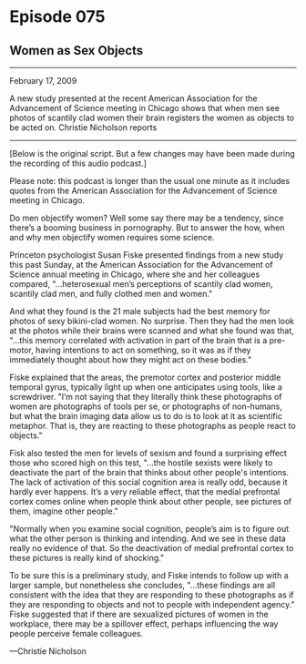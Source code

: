 # Episode 075

## Women as Sex Objects

---

February 17, 2009

A new study presented at the recent American Association for the Advancement of Science meeting in Chicago shows that when men see photos of scantily clad women their brain registers the women as objects to be acted on. Christie Nicholson reports

---

[Below is the original script. But a few changes may have been made during the recording of this audio podcast.]

Please note: this podcast is longer than the usual one minute as it includes quotes from the American Association for the Advancement of Science meeting in Chicago.

Do men objectify women? Well some say there may be a tendency, since there’s a booming business in pornography. But to answer the how, when and why men objectify women requires some science.

Princeton psychologist Susan Fiske presented findings from a new study this past Sunday, at the American Association for the Advancement of Science annual meeting in Chicago, where she and her colleagues compared, "...heterosexual men’s perceptions of scantily clad women, scantily clad men, and fully clothed men and women."

And what they found is the 21 male subjects had the best memory for photos of sexy bikini-clad women. No surprise. Then they had the men look at the photos while their brains were scanned and what she found was that, "...this memory correlated with activation in part of the brain that is a pre-motor, having intentions to act on something, so it was as if they immediately thought about how they might act on these bodies."

Fiske explained that the areas, the premotor cortex and posterior middle temporal gyrus, typically light up when one anticipates using tools, like a screwdriver. "I’m not saying that they literally think these photographs of women are photographs of tools per se, or photographs of non-humans, but what the brain imaging data allow us to do is to look at it as scientific metaphor. That is, they are reacting to these photographs as people react to objects."

Fisk also tested the men for levels of sexism and found a surprising effect those who scored high on this test, "...the hostile sexists were likely to deactivate the part of the brain that thinks about other people's intentions. The lack of activation of this social cognition area is really odd, because it hardly ever happens. It’s a very reliable effect, that the medial prefrontal cortex comes online when people think about other people, see pictures of them, imagine other people."

"Normally when you examine social cognition, people’s aim is to figure out what the other person is thinking and intending. And we see in these data really no evidence of that. So the deactivation of medial prefrontal cortex to these pictures is really kind of shocking."

To be sure this is a preliminary study, and Fiske intends to follow up with a larger sample, but nonetheless she concludes, "...these findings are all consistent with the idea that they are responding to these photographs as if they are responding to objects and not to people with independent agency." Fiske suggested that if there are sexualized pictures of women in the workplace, there may be a spillover effect, perhaps influencing the way people perceive female colleagues.

—Christie Nicholson

